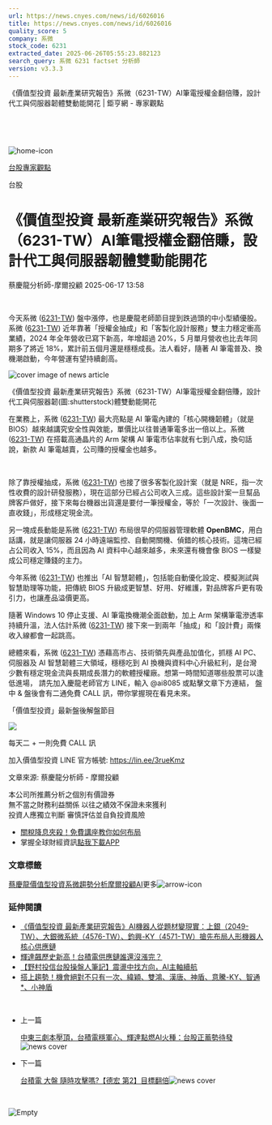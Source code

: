 ```yaml
---
url: https://news.cnyes.com/news/id/6026016
title: https://news.cnyes.com/news/id/6026016
quality_score: 5
company: 系微
stock_code: 6231
extracted_date: 2025-06-26T05:55:23.882123
search_query: 系微 6231 factset 分析師
version: v3.3.3
---
```


《價值型投資 最新產業研究報告》系微（6231-TW）AI筆電授權金翻倍賺，設計代工與伺服器韌體雙動能開花 | 鉅亨網 - 專家觀點

‌

‌

![home-icon](/assets/icons/breadCrumb/symbol-icon-home.svg)

[台股](/news/cat/tw_stock)[專家觀點](/news/cat/stock_report)

台股

# 《價值型投資 最新產業研究報告》系微（6231-TW）AI筆電授權金翻倍賺，設計代工與伺服器韌體雙動能開花

蔡慶龍分析師-摩爾投顧 2025-06-17 13:58

‌

今天系微 ([6231-TW](https://www.cnyes.com/twstock/6231)) 盤中漲停，也是慶龍老師節目提到跌過頭的中小型績優股。系微 ([6231-TW](https://www.cnyes.com/twstock/6231)) 近年靠著「授權金抽成」和「客製化設計服務」雙主力穩定衝高業績，2024 年全年營收已寫下新高，年增超過 20%，5 月單月營收也比去年同期多了將近 18%，累計前五個月還是穩穩成長。法人看好，隨著 AI 筆電普及、換機潮啟動，今年營運有望持續創高。

![cover image of news article](/_next/image?url=https%3A%2F%2Fcimg.cnyes.cool%2Fprod%2Fnews%2F6026016%2Fl%2F2af1903a3f9ab597e30dc095149009b0.jpg&w=3840&q=75)

《價值型投資 最新產業研究報告》系微（6231-TW）AI筆電授權金翻倍賺，設計代工與伺服器韌(圖:shutterstock)體雙動能開花

在業務上，系微 ([6231-TW](https://www.cnyes.com/twstock/6231)) 最大亮點是 AI 筆電內建的「核心開機韌體」（就是 BIOS）越來越講究安全性與效能，單價比以往普通筆電多出一倍以上。系微 ([6231-TW](https://www.cnyes.com/twstock/6231)) 在搭載高通晶片的 Arm 架構 AI 筆電市佔率就有七到八成，換句話說，新款 AI 筆電越賣，公司賺的授權金也越多。

‌

除了靠授權抽成，系微 ([6231-TW](https://www.cnyes.com/twstock/6231)) 也接了很多客製化設計案（就是 NRE，指一次性收費的設計研發服務），現在這部分已經占公司收入三成。這些設計案一旦幫品牌客戶做好，接下來每台機器出貨還是要付一筆授權金，等於「一次設計、後面一直收錢」，形成穩定現金流。

另一塊成長動能是系微 ([6231-TW](https://www.cnyes.com/twstock/6231)) 布局很早的伺服器管理軟體 **OpenBMC**，用白話講，就是讓伺服器 24 小時遠端監控、自動開關機、偵錯的核心技術。這塊已經占公司收入 15%，而且因為 AI 資料中心越來越多，未來還有機會像 BIOS 一樣變成公司穩定賺錢的主力。

今年系微 ([6231-TW](https://www.cnyes.com/twstock/6231)) 也推出「AI 智慧韌體」，包括能自動優化設定、模擬測試與智慧助理等功能，把傳統 BIOS 升級成更智慧、好用、好維護，對品牌客戶更有吸引力，也讓產品溢價更高。

隨著 Windows 10 停止支援、AI 筆電換機潮全面啟動，加上 Arm 架構筆電滲透率持續升溫，法人估計系微 ([6231-TW](https://www.cnyes.com/twstock/6231)) 接下來一到兩年「抽成」和「設計費」兩條收入線都會一起跳高。

總體來看，系微 ([6231-TW](https://www.cnyes.com/twstock/6231)) 憑藉高市占、技術領先與產品加值化，抓穩 AI PC、伺服器及 AI 智慧韌體三大領域，穩穩吃到 AI 換機與資料中心升級紅利，是台灣少數有穩定現金流與長期成長潛力的軟體授權廠。想第一時間知道哪些股票可以逢低進場， 請先加入慶龍老師官方 LINE，輸入 @ai8085 或點擊文章下方連結， 盤中 & 盤後會有二通免費 CALL 訊，帶你掌握現在看見未來。

「價值型投資」最新盤後解盤節目

![](https://cimg.cnyes.cool/prod/news/6026016/l/9307ba53b6163f5ca3a9ea3549aa2cfe.jpg)

每天二 + 一則免費 CALL 訊

加入價值型投資 LINE 官方帳號: <https://lin.ee/3rueKmz>

文章來源: 蔡慶龍分析師 - 摩爾投顧

本公司所推薦分析之個別有價證券  
無不當之財務利益關係 以往之績效不保證未來獲利  
投資人應獨立判斷 審慎評估並自負投資風險

* [關稅降息夾殺！免費講座教你如何布局](https://www.rsc.com.tw/Cnyes_RSC/SeminarBooking2025InvestmentOutlook.aspx?utm_source=anue&utm_medium=usstocks_end)
* 掌握全球財經資訊[點我下載APP](http://www.cnyes.com/app/?utm_source=mweb&utm_medium=HamMenuBanner&utm_campaign=fixed&utm_content=entr)

### 文章標籤

[蔡慶龍](https://news.cnyes.com/tag/蔡慶龍 "蔡慶龍")[價值型投資](https://news.cnyes.com/tag/價值型投資 "價值型投資")[系微](https://news.cnyes.com/tag/系微 "系微")[趨勢分析](https://news.cnyes.com/tag/趨勢分析 "趨勢分析")[摩爾投顧](https://news.cnyes.com/tag/摩爾投顧 "摩爾投顧")[AI](https://news.cnyes.com/tag/AI "AI")更多![arrow-icon](/assets/icons/arrows/arrow-down.svg)

### 延伸閱讀

* [《價值型投資 最新產業研究報告》AI機器人從題材變現實：上銀（2049-TW）、大銀微系統（4576-TW）、鈞興-KY（4571-TW）搶先布局人形機器人核心供應鏈](/news/id/6039509)
* [輝達飆歷史新高！台積電供應鏈誰還沒漲完？](/news/id/6039499)
* [【野村投信台股操盤人筆記】震盪中找方向，AI主軸續航](/news/id/6039175)
* [搭上趨勢！機會絕對不只有一次、緯穎、雙鴻、漢唐、神盾、意騰-KY、智通\*、小神盾](/news/id/6038081)

‌

* 上一篇

  [中東三劇本壓頂，台積電穩軍心、輝達點燃AI火種：台股正蓄勢待發](/news/id/6026399)![news cover](https://cimg.cnyes.cool/prod/news/6026399/m/3dac232702957dd9fe27df7b2ca424fa.jpg)
* 下一篇

  [台積電 大盤 隨時攻擊嗎?【德宏 第2】目標翻倍](/news/id/6024846)![news cover](https://cimg.cnyes.cool/prod/news/6024846/m/d0e6523cf0a6484506741e0171073a72.jpg)

‌

![Empty](/assets/icons/skeleton/empty-image.svg)

‌